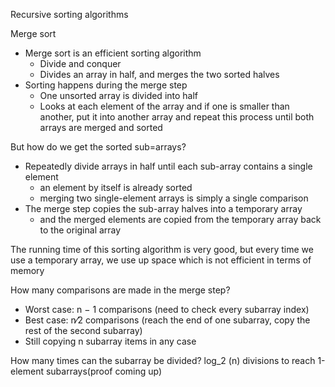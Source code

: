 Recursive sorting algorithms

Merge sort
 * Merge sort is an efficient sorting algorithm
 	*  Divide and conquer
 	*  Divides an array in half, and merges the two sorted halves
* Sorting happens during the merge step
	* One unsorted array is divided into half
	* Looks at each element of the array and if one is smaller than another, put it into another array and repeat this process until both arrays are merged and sorted

But how do we get the sorted sub=arrays?
 * Repeatedly divide arrays in half until each sub-array contains a single element
	 * an element by itself is already sorted
	 * merging two single-element arrays is simply a single comparison
 * The merge step copies the sub-array halves into a temporary array
 	* and the merged elements are copied from the temporary array back to the original array

 The running time of this sorting algorithm is very good, but every time we use a temporary array, we use up space which is not efficient in terms of memory

 How many comparisons are made in the merge step?
  * Worst case: n − 1 comparisons
  (need to check every subarray index)
  * Best case: n⁄2 comparisons
  (reach the end of one subarray, copy the rest of the second subarray)
  * Still copying n subarray items in any case

How many times can the subarray be divided?
log_2 (n) divisions to reach 1-element subarrays(proof coming up)